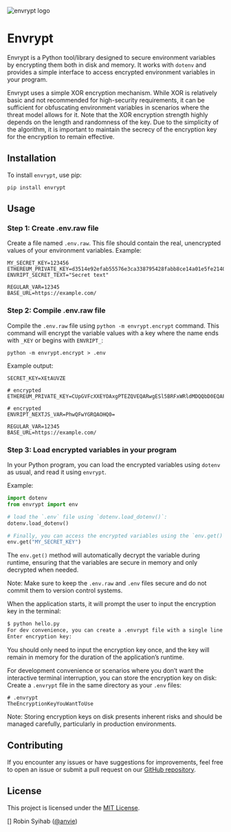 ![envrypt logo](./envrypt-logo.jpg)

# Envrypt

Envrypt is a Python tool/library designed to secure environment variables by encrypting them both in disk and memory. It works with `dotenv` and provides a simple interface to access encrypted environment variables in your program.

Envrypt uses a simple XOR encryption mechanism. While XOR is relatively basic and not recommended for high-security requirements, it can be sufficient for obfuscating environment variables in scenarios where the threat model allows for it. Note that the XOR encryption strength highly depends on the length and randomness of the key. Due to the simplicity of the algorithm, it is important to maintain the secrecy of the encryption key for the encryption to remain effective.

## Installation

To install `envrypt`, use pip:

```
pip install envrypt
```

## Usage

### Step 1: Create .env.raw file

Create a file named `.env.raw`. This file should contain the real, unencrypted values of your environment variables.
Example:

```
MY_SECRET_KEY=123456
ETHEREUM_PRIVATE_KEY=d3514e92efab55576e3ca338795428fabb8ce14a01e5fe2140619e5b0b30c8ae
ENVRIPT_SECRET_TEXT="Secret text"

REGULAR_VAR=12345
BASE_URL=https://example.com/
```

### Step 2: Compile .env.raw file

Compile the `.env.raw` file using `python -m envrypt.encrypt` command. This command will encrypt the variable values with a key where the name ends with `_KEY` or begins with `ENVRIPT_`:

```
python -m envrypt.encrypt > .env
```

Example output:

```
SECRET_KEY=XEtAUVZE

# encrypted
ETHEREUM_PRIVATE_KEY=CUpGVFcXXEYOAxgPTEZQVEQARwgESl5BRFxWRldMDQQbD0EQAFJGBERaAEwLHEFUV0JTRVIATA9JEVZTEV0VDg==

# encrypted
ENVRIPT_NEXTJS_VAR=PhwQFwYGRQAOHQ0=

REGULAR_VAR=12345
BASE_URL=https://example.com/
```

### Step 3: Load encrypted variables in your program

In your Python program, you can load the encrypted variables using `dotenv` as usual, and read it using `envrypt`.

Example:

```python
import dotenv
from envrypt import env

# load the `.env` file using `dotenv.load_dotenv()`:
dotenv.load_dotenv()

# Finally, you can access the encrypted variables using the `env.get()` method:
env.get("MY_SECRET_KEY")
```

The `env.get()` method will automatically decrypt the variable during runtime, ensuring that the variables are secure in memory and only decrypted when needed.

Note: Make sure to keep the `.env.raw` and `.env` files secure and do not commit them to version control systems.

When the application starts, it will prompt the user to input the encryption key in the terminal:

```bash
$ python hello.py
For dev convenience, you can create a .envrypt file with a single line containing the encryption key.
Enter encryption key:
```

You should only need to input the encryption key once, and the key will remain in memory for the duration of the application’s runtime.

For development convenience or scenarios where you don’t want the interactive terminal interruption, you can store the encryption key on disk:
Create a `.envrypt` file in the same directory as your `.env` files:

```
# .envrypt
TheEncryptionKeyYouWantToUse
```

Note: Storing encryption keys on disk presents inherent risks and should be managed carefully, particularly in production environments.

## Contributing

If you encounter any issues or have suggestions for improvements, feel free to open an issue or submit a pull request on our [GitHub repository](https://github.com/anvie/envrypt).

## License

This project is licensed under the [MIT License](https://opensource.org/licenses/MIT).


[] Robin Syihab ([@anvie](https://x.com/anvie))
